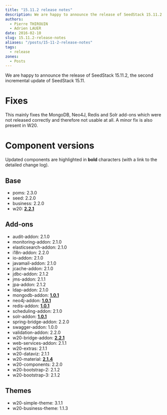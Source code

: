 ```yaml
---
title: "15.11.2 release notes"
description: We are happy to announce the release of SeedStack 15.11.2!
authors:
  - Pierre THIROUIN
  - Adrien LAUER
date: 2016-02-10
slug: 15.11.2-release-notes
aliases: "/posts/15-11-2-release-notes"
tags:
  - release
zones:
  - Posts
---
```


We are happy to announce the release of SeedStack 15.11.2, the second incremental update of SeedStack 15.11.<!--more-->

# Fixes

This mainly fixes the MongoDB, Neo4J, Redis and Solr add-ons which were not released correctly and therefore not
usable at all. A minor fix is also present in W20.

# Component versions

Updated components are highlighted in **bold** characters (with a link to the detailed change log).

## Base

* poms: 2.3.0
* seed: 2.2.0
* business: 2.2.0
* w20: **[2.2.1](https://github.com/seedstack/w20/releases/tag/v2.2.1)**

## Add-ons

* audit-addon: 2.1.0
* monitoring-addon: 2.1.0
* elasticsearch-addon: 2.1.0
* i18n-addon: 2.2.0
* io-addon: 2.1.0
* javamail-addon: 2.1.0
* jcache-addon: 2.1.0
* jdbc-addon: 2.1.2
* jms-addon: 2.1.1
* jpa-addon: 2.1.2
* ldap-addon: 2.1.0
* mongodb-addon: **[1.0.1](https://github.com/seedstack/mongodb-addon/releases/tag/v1.0.1)**
* neo4j-addon: **[1.0.1](https://github.com/seedstack/neo4j-addon/releases/tag/v1.0.1)**
* redis-addon: **[1.0.1](https://github.com/seedstack/redis-addon/releases/tag/v1.0.1)**
* scheduling-addon: 2.1.0
* solr-addon: **[1.0.1](https://github.com/seedstack/solr-addon/releases/tag/v1.0.1)**
* spring-bridge-addon: 2.2.0
* swagger-addon: 1.0.0
* validation-addon: 2.2.0
* w20-bridge-addon: **[2.2.1](https://github.com/seedstack/w20-bridge-addon/releases/tag/v2.2.1)**
* web-services-addon: 2.1.1
* w20-extras: 2.1.1
* w20-dataviz: 2.1.1
* w20-material: **[2.1.4](https://github.com/seedstack/w20-material/releases/tag/v2.1.4)**
* w20-components: 2.2.0
* w20-bootstrap-2: 2.1.2
* w20-bootstrap-3: 2.1.2

## Themes

* w20-simple-theme: 3.1.1
* w20-business-theme: 1.1.3
